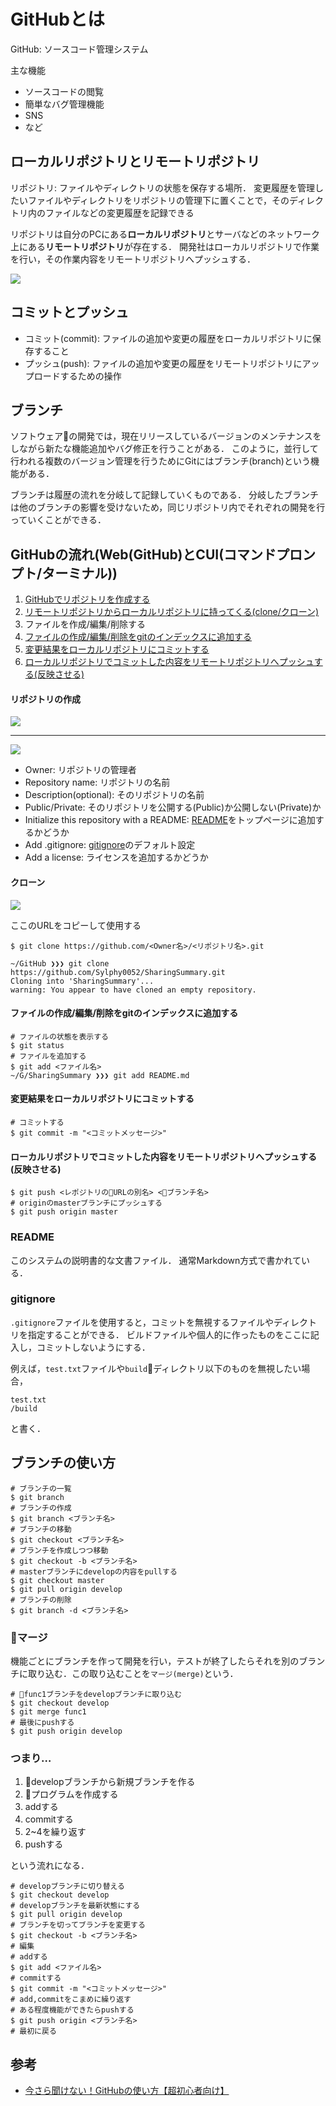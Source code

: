 # GitHubとは
GitHub: ソースコード管理システム

主な機能
- ソースコードの閲覧
- 簡単なバグ管理機能
- SNS
- など

## ローカルリポジトリとリモートリポジトリ
リポジトリ: ファイルやディレクトリの状態を保存する場所．
変更履歴を管理したいファイルやディレクトリをリポジトリの管理下に置くことで，そのディレクトリ内のファイルなどの変更履歴を記録できる

リポジトリは自分のPCにある**ローカルリポジトリ**とサーバなどのネットワーク上にある**リモートリポジトリ**が存在する．
開発社はローカルリポジトリで作業を行い，その作業内容をリモートリポジトリへプッシュする．

![](./figs/about-1.png)

## コミットとプッシュ
- コミット(commit): ファイルの追加や変更の履歴をローカルリポジトリに保存すること
- プッシュ(push): ファイルの追加や変更の履歴をリモートリポジトリにアップロードするための操作

## ブランチ
ソフトウェアの開発では，現在リリースしているバージョンのメンテナンスをしながら新たな機能追加やバグ修正を行うことがある．
このように，並行して行われる複数のバージョン管理を行うためにGitにはブランチ(branch)という機能がある．

ブランチは履歴の流れを分岐して記録していくものである．
分岐したブランチは他のブランチの影響を受けないため，同じリポジトリ内でそれぞれの開発を行っていくことができる．

## GitHubの流れ(Web(GitHub)とCUI(コマンドプロンプト/ターミナル))

1. [GitHubでリポジトリを作成する](#repository)
2. [リモートリポジトリからローカルリポジトリに持ってくる(clone/クローン)](#clone)
3. ファイルを作成/編集/削除する
4. [ファイルの作成/編集/削除をgitのインデックスに追加する](#add)
5. [変更結果をローカルリポジトリにコミットする](#commit)
6. [ローカルリポジトリでコミットした内容をリモートリポジトリへプッシュする(反映させる)](#push)

<a name="repository"></a>
#### リポジトリの作成
![](./figs/about-2.png)

---

![](./figs/about-3.png)

- Owner: リポジトリの管理者
- Repository name: リポジトリの名前
- Description(optional): そのリポジトリの名前
- Public/Private: そのリポジトリを公開する(Public)か公開しない(Private)か
- Initialize this repository with a README: [README](#README)をトップページに追加するかどうか
- Add .gitignore: [gitignore](#gitignore)のデフォルト設定
- Add a license: ライセンスを追加するかどうか

<a name="clone"></a>
#### クローン

![](./figs/about-4.png)

ここのURLをコピーして使用する

```shell
$ git clone https://github.com/<Owner名>/<リポジトリ名>.git

~/GitHub ❯❯❯ git clone https://github.com/Sylphy0052/SharingSummary.git
Cloning into 'SharingSummary'...
warning: You appear to have cloned an empty repository.
```

<a name="add"></a>
#### ファイルの作成/編集/削除をgitのインデックスに追加する

```shell
# ファイルの状態を表示する
$ git status
# ファイルを追加する
$ git add <ファイル名>
~/G/SharingSummary ❯❯❯ git add README.md
```

<a name="commit"></a>
#### 変更結果をローカルリポジトリにコミットする

```shell
# コミットする
$ git commit -m "<コミットメッセージ>"
```

<a name="push"></a>
#### ローカルリポジトリでコミットした内容をリモートリポジトリへプッシュする(反映させる)

```shell
$ git push <レポジトリのURLの別名> <ブランチ名>
# originのmasterブランチにプッシュする
$ git push origin master
```

<a name="readme"></a>
### README
このシステムの説明書的な文書ファイル．
通常Markdown方式で書かれている．

<a name="gitignore"></a>
### gitignore
`.gitignore`ファイルを使用すると，コミットを無視するファイルやディレクトリを指定することができる．
ビルドファイルや個人的に作ったものをここに記入し，コミットしないようにする．

例えば，`test.txt`ファイルや`build`ディレクトリ以下のものを無視したい場合，
```
test.txt
/build
```
と書く．

<a name="branch"></a>
## ブランチの使い方

```shell
# ブランチの一覧
$ git branch
# ブランチの作成
$ git branch <ブランチ名>
# ブランチの移動
$ git checkout <ブランチ名>
# ブランチを作成しつつ移動
$ git checkout -b <ブランチ名>
# masterブランチにdevelopの内容をpullする
$ git checkout master
$ git pull origin develop
# ブランチの削除
$ git branch -d <ブランチ名>
```

### マージ
機能ごとにブランチを作って開発を行い，テストが終了したらそれを別のブランチに取り込む．この取り込むことを`マージ(merge)`という．

```shell
# func1ブランチをdevelopブランチに取り込む
$ git checkout develop
$ git merge func1
# 最後にpushする
$ git push origin develop
```

### つまり…
1. developブランチから新規ブランチを作る
2. プログラムを作成する
3. addする
4. commitする
5. 2~4を繰り返す
6. pushする

という流れになる．

```shell
# developブランチに切り替える
$ git checkout develop
# developブランチを最新状態にする
$ git pull origin develop
# ブランチを切ってブランチを変更する
$ git checkout -b <ブランチ名>
# 編集
# addする
$ git add <ファイル名>
# commitする
$ git commit -m "<コミットメッセージ>"
# add,commitをこまめに繰り返す
# ある程度機能ができたらpushする
$ git push origin <ブランチ名>
# 最初に戻る
```

<a name="ref"></a>
## 参考
- [今さら聞けない！GitHubの使い方【超初心者向け】](https://techacademy.jp/magazine/6235)
